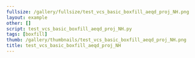 ```yaml
---
fullsize: /gallery/fullsize/test_vcs_basic_boxfill_aeqd_proj_NH.png
layout: example
other: []
script: test_vcs_basic_boxfill_aeqd_proj_NH.py
tags: [boxfill]
thumb: /gallery/thumbnails/test_vcs_basic_boxfill_aeqd_proj_NH.png
title: test_vcs_basic_boxfill_aeqd_proj_NH
---
```

